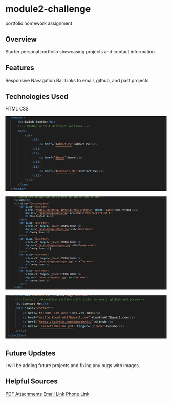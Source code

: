 # module2-challenge

portfolio homework assignment 

## Overview

Starter personal portfolio showcasing projects and contact information.

## Features

Responsive Navagation Bar
Links to email, github, and past projects

## Technologies Used

HTML
CSS

![NavBar Screenshot](./Develop/assets/screenshots/navbar.png "NavBar Screenshot")

![Projects](./Develop/assets/screenshots/projects.png "Linked projects")

![Contact](./Develop/assets/screenshots/contact.png "Contact information")

## Future Updates

I will be adding future projects and fixing any bugs with images.

## Helpful Sources

[PDF Attachments](https://stackoverflow.com/questions/36899940/linking-to-a-pdf-file-with-html)
[Email Link](https://www.w3schools.com/tags/tryit.asp?filename=tryhtml_link_mailto)
[Phone Link](https://www.w3schools.com/tags/tryit.asp?filename=tryhtml_link_phoneto)